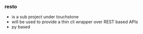 ### resto
- is a sub project under touchstone
- will be used to provide a thin cli wrapper over REST based APIs
- py based
